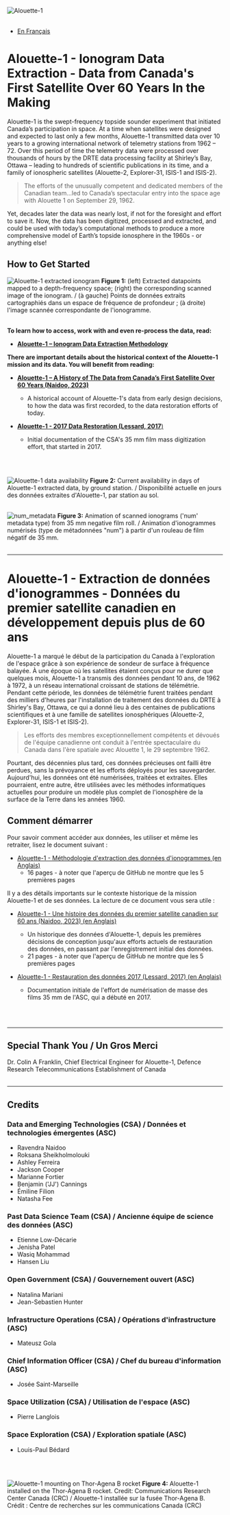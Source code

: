 
![Alouette-1](graphics/Alouette-1.jpg)
<br>
<br>

- [En Français](https://github.com/asc-csa/Alouette_extract/blob/working/README.md#alouette-1---extraction-de-donn%C3%A9es-dionogrammes---donn%C3%A9es-du-premier-satellite-canadien-en-d%C3%A9veloppement-depuis-plus-de-60-ans)

# Alouette-1 - Ionogram Data Extraction - Data from Canada's First Satellite Over 60 Years In the Making

Alouette-1 is the swept-frequency topside sounder experiment that initiated Canada’s participation in space. At a time when satellites were designed and expected  to last only a few months, Alouette-1 transmitted data over 10 years to a growing international network of telemetry stations from 1962 – 72. Over this period of time the telemetry data were processed over thousands of hours by the DRTE data processing facility  at Shirley’s Bay, Ottawa – leading to hundreds of scientific publications in its time, and a family of ionospheric satellites (Alouette-2, Explorer-31, ISIS-1 and ISIS-2).

> The efforts of the unusually competent and dedicated members of the Canadian team…led to Canada’s spectacular entry into the space age with Alouette 1 on September 29, 1962.

Yet, decades later the data was nearly lost, if not for the foresight and effort to save it. Now, the data has been digitized, processed and extracted, and could be used with today’s computational methods to produce a more comprehensive model of Earth’s topside ionosphere in the 1960s - or anything else!

## How to Get Started

![Alouette-1 extracted ionogram](graphics/extracted_ionogram.png)
<b>Figure 1:</b> (left) Extracted datapoints mapped to a depth-frequency space; (right) the corresponding scanned image of the
ionogram. / (à gauche) Points de données extraits cartographiés dans un espace de fréquence de profondeur ; (à droite) l'image scannée correspondante de l'ionogramme.
<br>
<br>

**To learn how to access, work with and even re-process the data, read:**

- [**Alouette-1 – Ionogram Data Extraction Methodology**](https://github.com/asc-csa/Alouette_extract/blob/working/documentation/Alouette-1%20-%20Ionogram%20Data%20Extraction%20Methodology-latest_ver.pdf)

**There are important details about the historical context of the Alouette-1 mission and its data. You will benefit from reading:**

- [**Alouette-1 – A History of The Data from Canada’s First Satellite Over 60 Years (Naidoo, 2023)**](https://github.com/asc-csa/Alouette_extract/blob/working/documentation/Alouette-1%20-%20A%20History%20of%20The%20Data%20from%20Canadas%20First%20Satellite%20Over%2060%20Years.pdf)
	- A historical account of Alouette-1's data from early design decisions, to how the data was first recorded, to the data restoration efforts of today.

- [**Alouette-1 - 2017 Data Restoration (Lessard, 2017**)](https://github.com/asc-csa/Alouette_extract/blob/working/documentation/Alouette-1%20-%202017%20Data%20Restoration.pdf)
	- Initial documentation of the CSA's 35 mm film mass digitization effort, that started in 2017. 
<br>
<br>

![Alouette-1 data availability](graphics/Alouette-1_data_availability.png)
<b>Figure 2:</b> Current availability in days of Alouette-1 extracted data, by ground station. / Disponibilité actuelle en jours des données extraites d'Alouette-1, par station au sol.
<br>
<br>

![num_metadata](graphics/num_output.gif)
<b>Figure 3:</b> Animation of scanned ionograms ('num' metadata type) from 35 mm negative film roll. / Animation d'ionogrammes numérisés (type de métadonnées "num") à partir d'un rouleau de film négatif de 35 mm.
<br>
<br>

---

# Alouette-1 - Extraction de données d'ionogrammes - Données du premier satellite canadien en développement depuis plus de 60 ans

Alouette-1 a marqué le début de la participation du Canada à l'exploration de l'espace grâce à son expérience de sondeur de surface à fréquence balayée. À une époque où les satellites étaient conçus pour ne durer que quelques mois, Alouette-1 a transmis des données pendant 10 ans, de 1962 à 1972, à un réseau international croissant de stations de télémétrie. Pendant cette période, les données de télémétrie furent traitées pendant des milliers d'heures par l'installation de traitement des données du DRTE à Shirley's Bay, Ottawa, ce qui a donné lieu à des centaines de publications scientifiques et à une famille de satellites ionosphériques (Alouette-2, Explorer-31, ISIS-1 et ISIS-2).

> Les efforts des membres exceptionnellement compétents et dévoués de l'équipe canadienne ont conduit à l'entrée spectaculaire du Canada dans l'ère spatiale avec Alouette 1, le 29 septembre 1962.

Pourtant, des décennies plus tard, ces données précieuses ont failli être perdues, sans la prévoyance et les efforts déployés pour les sauvegarder. Aujourd'hui, les données ont été numérisées, traitées et extraites. Elles pourraient, entre autre, être utilisées avec les méthodes informatiques actuelles pour produire un modèle plus complet de l'ionosphère de la surface de la Terre dans les années 1960.

## Comment démarrer

Pour savoir comment accéder aux données, les utiliser et même les retraiter, lisez le document suivant :

- [Alouette-1 - Méthodologie d'extraction des données d'ionogrammes (en Anglais)](https://github.com/asc-csa/Alouette_extract/blob/working/documentation/Alouette-1%20-%20Ionogram%20Data%20Extraction%20Methodology-latest_ver.pdf)
	- 16 pages - à noter que l'aperçu de GitHub ne montre que les 5 premières pages

Il y a des détails importants sur le contexte historique de la mission Alouette-1 et de ses données. La lecture de ce document vous sera utile :

- [Alouette-1 - Une histoire des données du premier satellite canadien sur 60 ans (Naidoo, 2023) (en Anglais)](https://github.com/asc-csa/Alouette_extract/blob/working/documentation/Alouette-1%20-%20A%20History%20of%20The%20Data%20from%20Canadas%20First%20Satellite%20Over%2060%20Years.pdf)
	- Un historique des données d'Alouette-1, depuis les premières décisions de conception jusqu'aux efforts actuels de restauration des données, en passant par l'enregistrement initial des données.
	- 21 pages - à noter que l'aperçu de GitHub ne montre que les 5 premières pages

- [Alouette-1 - Restauration des données 2017 (Lessard, 2017) (en Anglais)](https://github.com/asc-csa/Alouette_extract/blob/working/documentation/Alouette-1%20-%202017%20Data%20Restoration.pdf)
	- Documentation initiale de l'effort de numérisation de masse des films 35 mm de l'ASC, qui a débuté en 2017. 
<br>
<br>

---

## Special Thank You / Un Gros Merci
Dr. Colin A Franklin, Chief Electrical Engineer for Alouette-1, Defence Research Telecommunications Establishment of Canada
<br>
<br>

---

## Credits
### Data and Emerging Technologies (CSA) / Données et technologies émergentes (ASC) 
- Ravendra Naidoo
- Roksana Sheikholmolouki
- Ashley Ferreira
- Jackson Cooper
- Marianne Fortier
- Benjamin ('JJ') Cannings
- Émiline Filion
- Natasha Fee

### Past Data Science Team (CSA) / Ancienne équipe de science des données (ASC)
- Etienne Low-Décarie 
- Jenisha Patel  
- Wasiq Mohammad
- Hansen Liu

### Open Government (CSA) / Gouvernement ouvert (ASC)
- Natalina Mariani
- Jean-Sebastien Hunter

### Infrastructure Operations (CSA) / Opérations d'infrastructure (ASC)
- Mateusz Gola

### Chief Information Officer (CSA) / Chef du bureau d'information (ASC)
- Josée Saint-Marseille

### Space Utilization (CSA) / Utilisation de l'espace (ASC)
- Pierre Langlois

### Space Exploration (CSA) / Exploration spatiale (ASC)
- Louis-Paul Bédard

<br>
<br>

![Alouette-1 mounting on Thor-Agena B rocket](graphics/Alouette-1_mounting.jpg)
<b>Figure 4:</b> Alouette-1 installed on the Thor-Agena B rocket. Credit: Communications Research Center Canada (CRC) / Alouette-1 installée sur la fusée Thor-Agena B. Crédit : Centre de recherches sur les communications Canada (CRC)








